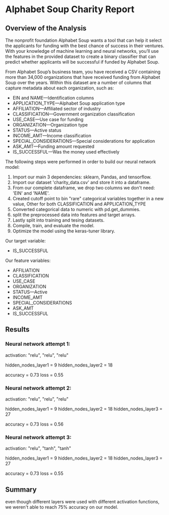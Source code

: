 # Alphabet Soup Charity Report

## Overview of the Analysis

The nonprofit foundation Alphabet Soup wants a tool that can help it select the applicants for funding with the best chance of success in their ventures. With your knowledge of machine learning and neural networks, you’ll use the features in the provided dataset to create a binary classifier that can predict whether applicants will be successful if funded by Alphabet Soup.

From Alphabet Soup’s business team, you have received a CSV containing more than 34,000 organizations that have received funding from Alphabet Soup over the years. Within this dataset are a number of columns that capture metadata about each organization, such as:

* EIN and NAME—Identification columns
* APPLICATION_TYPE—Alphabet Soup application type
* AFFILIATION—Affiliated sector of industry
* CLASSIFICATION—Government organization classification
* USE_CASE—Use case for funding
* ORGANIZATION—Organization type
* STATUS—Active status
* INCOME_AMT—Income classification
* SPECIAL_CONSIDERATIONS—Special considerations for application
* ASK_AMT—Funding amount requested
* IS_SUCCESSFUL—Was the money used effectively


The following steps were performed in order to build our neural network model:

1. Import our main 3 dependencies: sklearn, Pandas, and tensorflow.
2. Import our dataset 'charity_data.csv' and store it into a dataframe.
3. From our complete dataframe, we drop two columns we don't need: 'EIN' and 'NAME'.
4. Created cutoff point to bin "rare" categorical variables together in a new value, Other for both CLASSIFICATION and APPLICATION_TYPE
5. Converted categorical data to numeric with pd.get_dummies.
6. split the preprocessed data into features and target arrays.
7. Lastly split into training and tesing datasets.
8. Compile, train, and evaluate the model.
9. Optimize the model using the keras-tuner library.

Our target variable:

* IS_SUCCESSFUL

Our feature variables:

* AFFILIATION
* CLASSIFICATION
* USE_CASE
* ORGANIZATION
* STATUS—Active
* INCOME_AMT
* SPECIAL_CONSIDERATIONS
* ASK_AMT
* IS_SUCCESSFUL


## Results

### Neural network attempt 1:

activation: "relu", "relu", "relu"

hidden_nodes_layer1 = 9
hidden_nodes_layer2 = 18

accuracy = 0.73
loss = 0.55


### Neural network attempt 2:

activation: "relu", "relu", "relu"

hidden_nodes_layer1 = 9
hidden_nodes_layer2 = 18
hidden_nodes_layer3 = 27

accuracy = 0.73
loss = 0.56


### Neural network attempt 3:

activation: "relu", "tanh", "tanh"

hidden_nodes_layer1 = 9
hidden_nodes_layer2 = 18
hidden_nodes_layer3 = 27

accuracy = 0.73
loss = 0.55


## Summary

even though different layers were used with different activation functions, we weren't able to reach 75% accuracy on our model.


